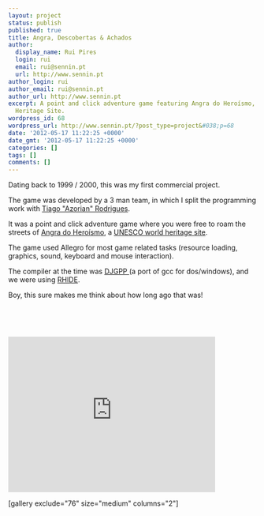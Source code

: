 ```yaml
---
layout: project
status: publish
published: true
title: Angra, Descobertas & Achados
author:
  display_name: Rui Pires
  login: rui
  email: rui@sennin.pt
  url: http://www.sennin.pt
author_login: rui
author_email: rui@sennin.pt
author_url: http://www.sennin.pt
excerpt: A point and click adventure game featuring Angra do Heroísmo, a  UNESCO World
  Heritage Site.
wordpress_id: 68
wordpress_url: http://www.sennin.pt/?post_type=project&#038;p=68
date: '2012-05-17 11:22:25 +0000'
date_gmt: '2012-05-17 11:22:25 +0000'
categories: []
tags: []
comments: []
---
```

<p>Dating back to 1999 / 2000, this was my first commercial project.</p>
<p>The game was developed by a 3 man team, in which I split the programming work with <a href="http://azorian.pt.vu/">Tiago "Azorian" Rodrigues</a>.</p>
<p>It was a point and click adventure game where you were free to roam the streets of <a href="http://maps.google.com/maps?q=angra+do+hero%C3%ADsmo&amp;hl=pt-PT&amp;ie=UTF8&amp;sll=37.0625,-95.677068&amp;sspn=60.158465,135.263672&amp;t=h&amp;hnear=Angra+Do+Heroismo,+A%C3%A7ores,+Portugal&amp;z=14">Angra do Hero&iacute;smo</a>, a <a href="http://whc.unesco.org/en/list/206">UNESCO world heritage site</a>.</p>
<p>The game used Allegro for most game related tasks (resource loading, graphics, sound, keyboard and mouse interaction).</p>
<p>The compiler at the time was <a href="http://www.delorie.com/djgpp/">DJGPP </a>(a port of gcc for dos/windows), and we were using <a href="http://www.rhide.com/">RHIDE</a>.</p>
<p>Boy, this sure makes me think about how long ago that was!</p>
<p>&nbsp;</p>
<p>&nbsp;</p>
<p><iframe src="http://www.youtube.com/embed/uLxpgTRwSNo" frameborder="0" width="420" height="315"></iframe></p>
<p>[gallery exclude="76" size="medium" columns="2"]</p>
